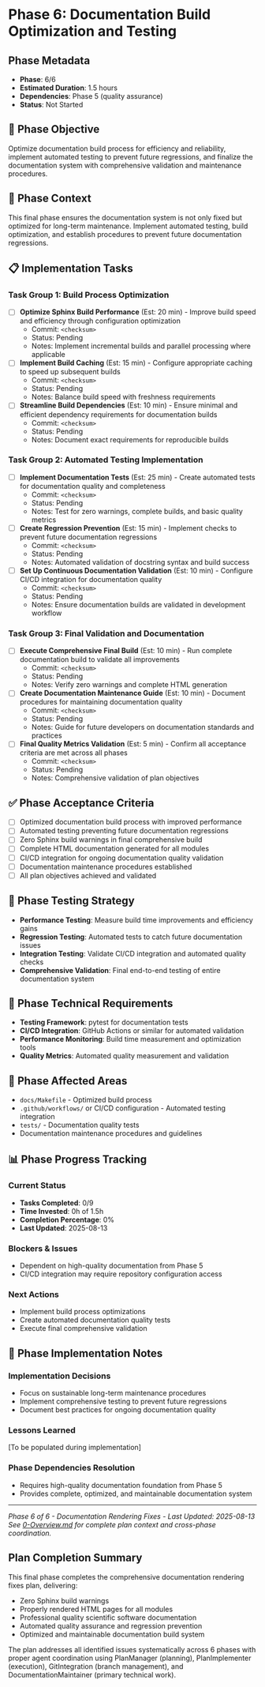 # Phase 6: Documentation Build Optimization and Testing

## Phase Metadata
- **Phase**: 6/6
- **Estimated Duration**: 1.5 hours
- **Dependencies**: Phase 5 (quality assurance)
- **Status**: Not Started

## 🎯 Phase Objective
Optimize documentation build process for efficiency and reliability, implement automated testing to prevent future regressions, and finalize the documentation system with comprehensive validation and maintenance procedures.

## 🧠 Phase Context
This final phase ensures the documentation system is not only fixed but optimized for long-term maintenance. Implement automated testing, build optimization, and establish procedures to prevent future documentation regressions.

## 📋 Implementation Tasks

### Task Group 1: Build Process Optimization
- [ ] **Optimize Sphinx Build Performance** (Est: 20 min) - Improve build speed and efficiency through configuration optimization
  - Commit: `<checksum>` 
  - Status: Pending
  - Notes: Implement incremental builds and parallel processing where applicable
- [ ] **Implement Build Caching** (Est: 15 min) - Configure appropriate caching to speed up subsequent builds
  - Commit: `<checksum>`
  - Status: Pending
  - Notes: Balance build speed with freshness requirements
- [ ] **Streamline Build Dependencies** (Est: 10 min) - Ensure minimal and efficient dependency requirements for documentation builds
  - Commit: `<checksum>`
  - Status: Pending
  - Notes: Document exact requirements for reproducible builds

### Task Group 2: Automated Testing Implementation
- [ ] **Implement Documentation Tests** (Est: 25 min) - Create automated tests for documentation quality and completeness
  - Commit: `<checksum>`
  - Status: Pending
  - Notes: Test for zero warnings, complete builds, and basic quality metrics
- [ ] **Create Regression Prevention** (Est: 15 min) - Implement checks to prevent future documentation regressions
  - Commit: `<checksum>`
  - Status: Pending
  - Notes: Automated validation of docstring syntax and build success
- [ ] **Set Up Continuous Documentation Validation** (Est: 10 min) - Configure CI/CD integration for documentation quality
  - Commit: `<checksum>`
  - Status: Pending
  - Notes: Ensure documentation builds are validated in development workflow

### Task Group 3: Final Validation and Documentation
- [ ] **Execute Comprehensive Final Build** (Est: 10 min) - Run complete documentation build to validate all improvements
  - Commit: `<checksum>`
  - Status: Pending
  - Notes: Verify zero warnings and complete HTML generation
- [ ] **Create Documentation Maintenance Guide** (Est: 10 min) - Document procedures for maintaining documentation quality
  - Commit: `<checksum>`
  - Status: Pending
  - Notes: Guide for future developers on documentation standards and practices
- [ ] **Final Quality Metrics Validation** (Est: 5 min) - Confirm all acceptance criteria are met across all phases
  - Commit: `<checksum>`
  - Status: Pending
  - Notes: Comprehensive validation of plan objectives

## ✅ Phase Acceptance Criteria
- [ ] Optimized documentation build process with improved performance
- [ ] Automated testing preventing future documentation regressions
- [ ] Zero Sphinx build warnings in final comprehensive build
- [ ] Complete HTML documentation generated for all modules
- [ ] CI/CD integration for ongoing documentation quality validation
- [ ] Documentation maintenance procedures established
- [ ] All plan objectives achieved and validated

## 🧪 Phase Testing Strategy
- **Performance Testing**: Measure build time improvements and efficiency gains
- **Regression Testing**: Automated tests to catch future documentation issues
- **Integration Testing**: Validate CI/CD integration and automated quality checks
- **Comprehensive Validation**: Final end-to-end testing of entire documentation system

## 🔧 Phase Technical Requirements
- **Testing Framework**: pytest for documentation tests
- **CI/CD Integration**: GitHub Actions or similar for automated validation
- **Performance Monitoring**: Build time measurement and optimization tools
- **Quality Metrics**: Automated quality measurement and validation

## 📂 Phase Affected Areas
- `docs/Makefile` - Optimized build process
- `.github/workflows/` or CI/CD configuration - Automated testing integration
- `tests/` - Documentation quality tests
- Documentation maintenance procedures and guidelines

## 📊 Phase Progress Tracking

### Current Status
- **Tasks Completed**: 0/9
- **Time Invested**: 0h of 1.5h
- **Completion Percentage**: 0%
- **Last Updated**: 2025-08-13

### Blockers & Issues
- Dependent on high-quality documentation from Phase 5
- CI/CD integration may require repository configuration access

### Next Actions
- Implement build process optimizations
- Create automated documentation quality tests
- Execute final comprehensive validation

## 💬 Phase Implementation Notes

### Implementation Decisions
- Focus on sustainable long-term maintenance procedures
- Implement comprehensive testing to prevent future regressions
- Document best practices for ongoing documentation quality

### Lessons Learned
[To be populated during implementation]

### Phase Dependencies Resolution
- Requires high-quality documentation foundation from Phase 5
- Provides complete, optimized, and maintainable documentation system

---
*Phase 6 of 6 - Documentation Rendering Fixes - Last Updated: 2025-08-13*
*See [0-Overview.md](./0-Overview.md) for complete plan context and cross-phase coordination.*

## Plan Completion Summary
This final phase completes the comprehensive documentation rendering fixes plan, delivering:
- Zero Sphinx build warnings
- Properly rendered HTML pages for all modules
- Professional quality scientific software documentation
- Automated quality assurance and regression prevention
- Optimized and maintainable documentation build system

The plan addresses all identified issues systematically across 6 phases with proper agent coordination using PlanManager (planning), PlanImplementer (execution), GitIntegration (branch management), and DocumentationMaintainer (primary technical work).